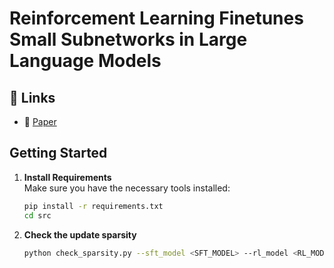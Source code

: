 # Reinforcement Learning Finetunes Small Subnetworks in Large Language Models
 


## 🔗 Links

- 📝 [Paper](https://arxiv.org/abs/2505.11711)

## Getting Started

1. **Install Requirements**  
   Make sure you have the necessary tools installed:  
   ```bash
   pip install -r requirements.txt
   cd src

2. **Check the update sparsity**
   ```bash
   python check_sparsity.py --sft_model <SFT_MODEL> --rl_model <RL_MODEL> --cache_dir <Your local HF cache> --torch_dtype <bfloat16/float16/..> --device_map cpu --tolerances 1e-5

